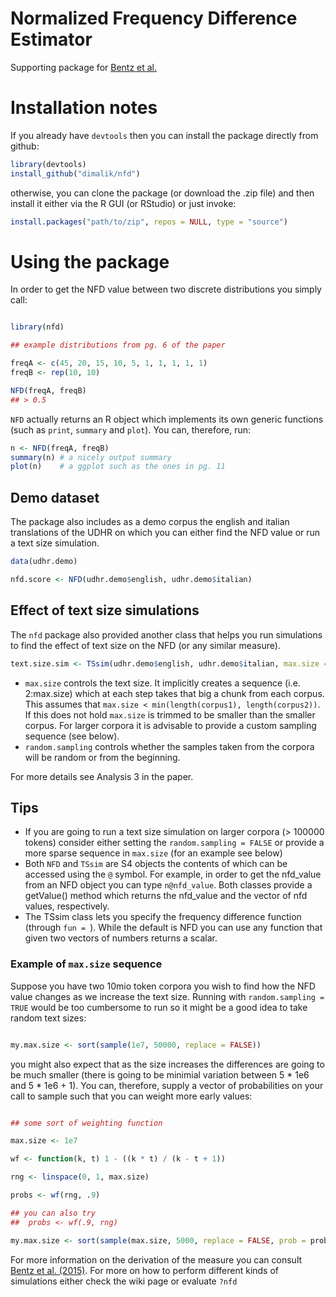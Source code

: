 # Normalized Frequency Difference Estimator
Supporting package for [Bentz et al.](http://bit.ly/1KtlXzu)

# Installation notes

If you already have `devtools` then you can install the package directly from github:

```r
library(devtools)
install_github("dimalik/nfd")
```

otherwise, you can clone the package (or download the .zip file) and then install it either via the R GUI (or RStudio) or just invoke:

```r
install.packages("path/to/zip", repos = NULL, type = "source")
```

# Using the package

In order to get the NFD value between two discrete distributions you simply call:

```r

library(nfd)

## example distributions from pg. 6 of the paper

freqA <- c(45, 20, 15, 10, 5, 1, 1, 1, 1, 1)
freqB <- rep(10, 10)

NFD(freqA, freqB)
## > 0.5
```

`NFD` actually returns an R object which implements its own generic functions (such as `print`, `summary` and `plot`). You can, therefore, run:

```R
n <- NFD(freqA, freqB)
summary(n) # a nicely output summary
plot(n)    # a ggplot such as the ones in pg. 11
```

## Demo dataset

The package also includes as a demo corpus the english and italian translations of the UDHR on which you can either find the NFD value or run a text size simulation.

```R
data(udhr.demo)

nfd.score <- NFD(udhr.demo$english, udhr.demo$italian)
```

## Effect of text size simulations

The `nfd` package also provided another class that helps you run simulations to find the effect of text size on the NFD (or any similar measure).

```R
text.size.sim <- TSsim(udhr.demo$english, udhr.demo$italian, max.size = 1000, random.sampling = TRUE)
```

- `max.size` controls the text size. It implicitly creates a sequence (i.e. 2:max.size) which at each step takes that big a chunk from each corpus. This assumes that `max.size < min(length(corpus1), length(corpus2))`. If this does not hold `max.size` is trimmed to be smaller than the smaller corpus. For larger corpora it is advisable to provide a custom sampling sequence (see below).
- `random.sampling` controls whether the samples taken from the corpora will be random or from the beginning.

For more details see Analysis 3 in the paper.

## Tips

- If you are going to run a text size simulation on larger corpora (> 100000 tokens) consider either setting the `random.sampling = FALSE` or provide a more sparse sequence in `max.size` (for an example see below)
- Both `NFD` and `TSsim` are S4 objects the contents of which can be accessed using the `@` symbol. For example, in order to get the nfd_value from an NFD object you can type `n@nfd_value`. Both classes provide a getValue() method which returns the nfd_value and the vector of nfd values, respectively.
- The TSsim class lets you specify the frequency difference function (through `fun = `). While the default is NFD you can use any function that given two vectors of numbers returns a scalar.

### Example of `max.size` sequence

Suppose you have two 10mio token corpora you wish to find how the NFD value changes as we increase the text size. Running with `random.sampling = TRUE` would be too cumbersome to run so it might be a good idea to take random text sizes:

```R

my.max.size <- sort(sample(1e7, 50000, replace = FALSE))

```

you might also expect that as the size increases the differences are going to be much smaller (there is going to be minimial variation between 5 * 1e6 and 5 * 1e6 + 1). You can, therefore, supply a vector of probabilities on your call to sample such that you can weight more early values:

```R

## some sort of weighting function

max.size <- 1e7

wf <- function(k, t) 1 - ((k * t) / (k - t + 1)) 

rng <- linspace(0, 1, max.size)

probs <- wf(rng, .9)

## you can also try
##  probs <- wf(.9, rng)

my.max.size <- sort(sample(max.size, 5000, replace = FALSE, prob = probs))

```

For more information on the derivation of the measure you can consult [Bentz et al. (2015)](http://bit.ly/1KtlXzu). For more on how to perform different kinds of simulations either check the wiki page or evaluate `?nfd`
